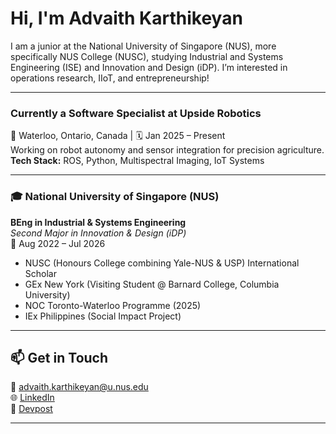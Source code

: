 # Hi, I'm Advaith Karthikeyan

I am a junior at the National University of Singapore (NUS), more specifically NUS College (NUSC), studying Industrial and Systems Engineering (ISE) and Innovation and Design (iDP). I’m interested in operations research, IIoT, and entrepreneurship! 

---

### Currently a **Software Specialist** at **Upside Robotics**
📍 Waterloo, Ontario, Canada | 🗓️ Jan 2025 – Present  
Working on robot autonomy and sensor integration for precision agriculture.  
**Tech Stack:** ROS, Python, Multispectral Imaging, IoT Systems

---

### 🎓 **National University of Singapore (NUS)**  
**BEng in Industrial & Systems Engineering**  
*Second Major in Innovation & Design (iDP)*  
📍 Aug 2022 – Jul 2026  
- NUSC (Honours College combining Yale-NUS & USP) International Scholar
- GEx New York (Visiting Student @ Barnard College, Columbia University)
- NOC Toronto-Waterloo Programme (2025)
- IEx Philippines (Social Impact Project)

---

## 📫 Get in Touch

📧 [advaith.karthikeyan@u.nus.edu](mailto:advaith@u.nus.edu)  
🌐 [LinkedIn](https://www.linkedin.com/in/advaithkarthikeyan/)  
🔗 [Devpost](https://devpost.com/advaith117?ref_content=user-portfolio&ref_feature=portfolio&ref_medium=global-nav)

---
